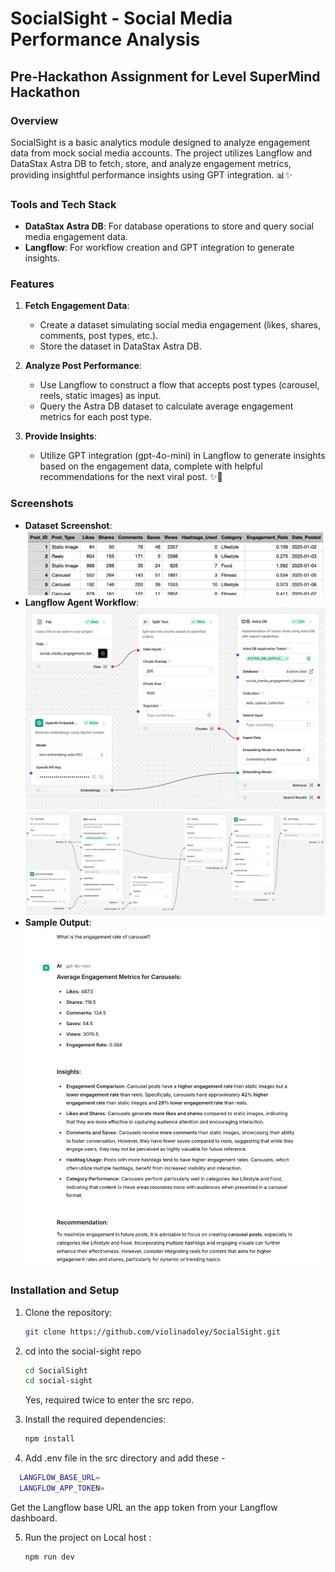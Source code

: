 # SocialSight - Social Media Performance Analysis

## Pre-Hackathon Assignment for Level SuperMind Hackathon

### Overview 
SocialSight is a basic analytics module designed to analyze engagement data from mock social media accounts. The project utilizes Langflow and DataStax Astra DB to fetch, store, and analyze engagement metrics, providing insightful performance insights using GPT integration. 📊✨


### Tools and Tech Stack
- **DataStax Astra DB**: For database operations to store and query social media engagement data.
- **Langflow**: For workflow creation and GPT integration to generate insights.
 

### Features
1. **Fetch Engagement Data**:
   - Create a dataset simulating social media engagement (likes, shares, comments, post types, etc.).
   - Store the dataset in DataStax Astra DB.

2. **Analyze Post Performance**:
   - Use Langflow to construct a flow that accepts post types (carousel, reels, static images) as input.
   - Query the Astra DB dataset to calculate average engagement metrics for each post type.

3. **Provide Insights**:
   - Utilize GPT integration (gpt-4o-mini) in Langflow to generate insights based on the engagement data, complete with helpful recommendations for the next viral post. ✨🚀

### Screenshots
- **Dataset Screenshot**: ![Dataset](Screenshots/dataset.png)
- **Langflow Agent Workflow**: ![Langflow Workflow](Screenshots/Adding_in_db.jpeg) ![Langflow Workflow](Screenshots/LLM_query.jpeg)
- **Sample Output**: ![Sample Output](Screenshots/Sample_output.jpeg)

### Installation and Setup
1. Clone the repository:
   ```bash
   git clone https://github.com/violinadoley/SocialSight.git
   ```
2. cd into the social-sight repo
   ```bash
   cd SocialSight
   cd social-sight
   ```
   Yes, required twice to enter the src repo.

3. Install the required dependencies:
   ```bash
   npm install
   ```
4. Add .env file in the src directory and add these - 
 ```bash
   LANGFLOW_BASE_URL= 
   LANGFLOW_APP_TOKEN=
   ```
Get the Langflow base URL an the app token from your Langflow dashboard.

5. Run the project on Local host :
   ``` bash
   npm run dev
   ```
